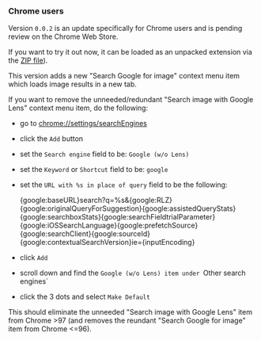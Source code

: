 ### Chrome users

Version `0.0.2` is an update specifically for Chrome users and is pending review on the Chrome Web Store.

If you want to try it out now, it can be loaded as an unpacked extension via the [ZIP file](https://github.com/fanfare/disablegooglelens/releases/download/0.0.2/disable-google-lens_manifest_v3_chrome-0.0.2.zip)).

This version adds a new "Search Google for image" context menu item which loads image results in a new tab.

If you want to remove the unneeded/redundant "Search image with Google Lens" context menu item, do the following:

- go to [chrome://settings/searchEngines](chrome://settings/searchEngines)
- click the `Add` button
- set the `Search engine` field to be: `Google (w/o Lens)`
- set the `Keyword` or `Shortcut` field to be: `google`
- set the `URL with %s in place of query` field to be the following:

    {google:baseURL}search?q=%s&{google:RLZ}{google:originalQueryForSuggestion}{google:assistedQueryStats}{google:searchboxStats}{google:searchFieldtrialParameter}{google:iOSSearchLanguage}{google:prefetchSource}{google:searchClient}{google:sourceId}{google:contextualSearchVersion}ie={inputEncoding}
    
- click `Add`
- scroll down and find the `Google (w/o Lens) item under `Other search engines`
- click the 3 dots and select `Make Default`

This should eliminate the unneeded "Search image with Google Lens" item from Chrome >97 (and removes the reundant "Search Google for image" item from Chrome <=96).

